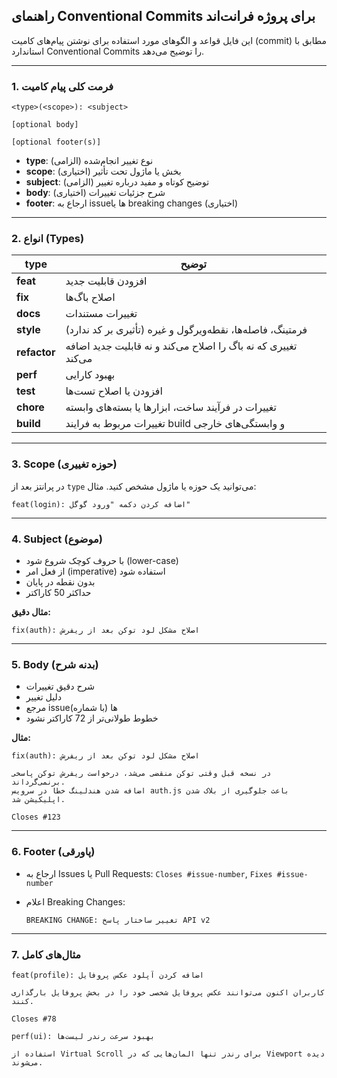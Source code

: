 ## راهنمای Conventional Commits برای پروژه فرانت‌اند

این فایل قواعد و الگوهای مورد استفاده برای نوشتن پیام‌های کامیت (commit) مطابق با استاندارد Conventional Commits را توضیح می‌دهد.

---

### 1. فرمت کلی پیام کامیت

```text
<type>(<scope>): <subject>

[optional body]

[optional footer(s)]
```

* **type**: نوع تغییر انجام‌شده (الزامی)
* **scope**: بخش یا ماژول تحت تأثیر (اختیاری)
* **subject**: توضیح کوتاه و مفید درباره تغییر (الزامی)
* **body**: شرح جزئیات تغییرات (اختیاری)
* **footer**: ارجاع به issueها یا breaking changes (اختیاری)

---

### 2. انواع (Types)

| type         | توضیح                                                          |
| ------------ | -------------------------------------------------------------- |
| **feat**     | افزودن قابلیت جدید                                             |
| **fix**      | اصلاح باگ‌ها                                                   |
| **docs**     | تغییرات مستندات                                                |
| **style**    | فرمتینگ، فاصله‌ها، نقطه‌ویرگول و غیره (تأثیری بر کد ندارد)     |
| **refactor** | تغییری که نه باگ را اصلاح می‌کند و نه قابلیت جدید اضافه می‌کند |
| **perf**     | بهبود کارایی                                                   |
| **test**     | افزودن یا اصلاح تست‌ها                                         |
| **chore**    | تغییرات در فرآیند ساخت، ابزارها یا بسته‌های وابسته             |
| **build**    | تغییرات مربوط به فرایند build و وابستگی‌های خارجی              |

---

### 3. Scope (حوزه تغییری)

در پرانتز بعد از `type` می‌توانید یک حوزه یا ماژول مشخص کنید. مثال:

```text
feat(login): اضافه کردن دکمه "ورود گوگل"
```

---

### 4. Subject (موضوع)

* با حروف کوچک شروع شود (lower-case)
* از فعل امر (imperative) استفاده شود
* بدون نقطه در پایان
* حداکثر 50 کاراکتر

**مثال دقیق:**

```text
fix(auth): اصلاح مشکل لود توکن بعد از ریفرش
```

---

### 5. Body (بدنه شرح)

* شرح دقیق تغییرات
* دلیل تغییر
* مرجع issueها (با شماره)
* خطوط طولانی‌تر از 72 کاراکتر نشود

**مثال:**

```text
fix(auth): اصلاح مشکل لود توکن بعد از ریفرش

در نسخه قبل وقتی توکن منقضی می‌شد، درخواست ریفرش توکن پاسخی برنمی‌گرداند.
اضافه شدن هندلینگ خطا در سرویس auth.js باعث جلوگیری از بلاک شدن اپلیکیشن شد.

Closes #123
```

---

### 6. Footer (پاورقی)

* ارجاع به Issues یا Pull Requests: `Closes #issue-number`, `Fixes #issue-number`
* اعلام Breaking Changes:

  ```text
  BREAKING CHANGE: تغییر ساختار پاسخ API v2
  ```

---

### 7. مثال‌های کامل

```text
feat(profile): اضافه کردن آپلود عکس پروفایل

کاربران اکنون می‌توانند عکس پروفایل شخصی خود را در بخش پروفایل بارگذاری کنند.

Closes #78
```

```text
perf(ui): بهبود سرعت رندر لیست‌ها

استفاده از Virtual Scroll برای رندر تنها المان‌هایی که در Viewport دیده می‌شوند.
```
